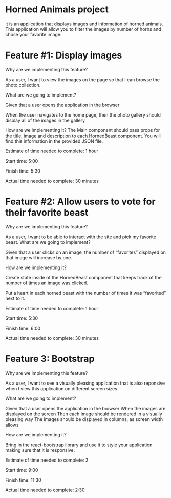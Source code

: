 # Horned Animals project
it is an application that displays images and information of horned animals. This application will allow you to filter the images by number of horns and chose your favorite image.


# Feature #1: Display images
Why are we implementing this feature?

As a user, I want to view the images on the page so that I can browse the photo collection.

What are we going to implement?

Given that a user opens the application in the browser

When the user navigates to the home page, then the photo gallery should display all of the images in the gallery

How are we implementing it?
The Main component should pass props for the title, image and description to each HornedBeast component. You will find this information in the provided JSON file.

Estimate of time needed to complete: 1 hour

Start time: 5:00

Finish time: 5:30

Actual time needed to complete: 30 minutes

# Feature #2: Allow users to vote for their favorite beast

Why are we implementing this feature?

As a user, I want to be able to interact with the site and pick my favorite beast.
What are we going to implement?

Given that a user clicks on an image, the number of “favorites” displayed on that image will increase by one.

How are we implementing it?

Create state inside of the HornedBeast component that keeps track of the number of times an image was clicked.

Put a heart in each horned beast with the number of times it was “favorited” next to it.

Estimate of time needed to complete: 1 hour

Start time: 5:30

Finish time: 6:00

Actual time needed to complete: 30 minutes

# Feature 3: Bootstrap

Why are we implementing this feature?

As a user, I want to see a visually pleasing application that is also reponsive when I view 
this application on different screen sizes.

What are we going to implement?

Given that a user opens the application in the browser
When the images are displayed on the screen
Then each image should be rendered in a visually pleasing way
The images should be displayed in columns, as screen width allows

How are we implementing it?

Bring in the react-bootstrap library and use it to style your application making sure that it is responsive.

Estimate of time needed to complete: 2

Start time: 9:00

Finish time: 11:30

Actual time needed to complete: 2:30
